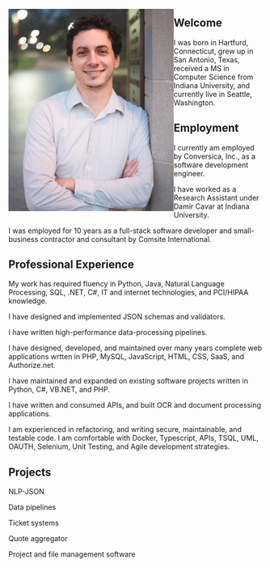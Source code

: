 <style>
  img {float:left}
</style>

![Headshot](oren_headshot.jpg?raw=true)

## Welcome

I was born in Hartfurd, Connecticut, grew up in San Antonio, Texas,
received a MS in Computer Science from Indiana University, and currently live in Seattle, Washington.

## Employment

I currently am employed by Conversica, Inc., as a software development engineer.

I have worked as a Research Assistant under Damir Cavar at Indiana University.

I was employed for 10 years as a full-stack software developer and small-business contractor and consultant by Comsite International. 

## Professional Experience

My work has required fluency in Python, Java, Natural Language Processing, SQL, .NET, C#, IT and internet technologies, and PCI/HIPAA knowledge.

I have designed and implemented JSON schemas and validators.

I have written high-performance data-processing pipelines.

I have designed, developed, and maintained over many years complete web applications wrtten in PHP, MySQL, JavaScript, HTML, CSS, SaaS, and Authorize.net. 

I have maintained and expanded on existing software projects written in Python, C#, VB.NET, and PHP. 

I have written and consumed APIs, and built OCR and document processing applications. 

I am experienced in refactoring, and writing secure, maintainable, and testable code. I am comfortable with Docker, Typescript, APIs, TSQL, UML, OAUTH, Selenium, Unit Testing, and Agile development strategies.

## Projects

NLP-JSON

Data pipelines

Ticket systems

Quote aggregator

Project and file management software
